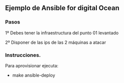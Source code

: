 ## Ejemplo de Ansible for digital Ocean

### Pasos
1º Debes tener la infraestructura del punto 01 levantado

2º Disponer de las ips de las 2 máquinas a atacar


### Instrucciones.
Para aprovisionar ejecuta:
* make ansible-deploy
